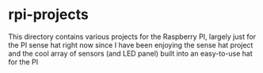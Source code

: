 # rpi-projects

This directory contains various projects for the Raspberry PI, largely just for the PI sense hat right now since I have been enjoying the sense hat project and the cool array of sensors (and LED panel) built into an easy-to-use hat for the PI
